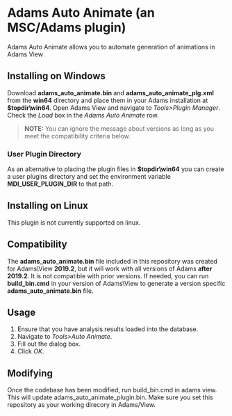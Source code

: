 # Adams Auto Animate (an MSC/Adams plugin)

Adams Auto Animate allows you to automate generation of animations in Adams View

## Installing on Windows

Download **adams_auto_animate.bin** and **adams_auto_animate_plg.xml** from the **win64** directory and place them in your Adams installation at **$topdir\win64**.  Open Adams View and navigate to *Tools>Plugin Manager*.  Check the *Load* box in the *Adams Auto Animate* row.  

> **NOTE:** You can ignore the message about versions as long as you meet the compatibility criteria below.

### User Plugin Directory

As an alternative to placing the plugin files in **$topdir\win64** you can create a user plugins directory and set the environment variable **MDI_USER_PLUGIN_DIR** to that path.


## Installing on Linux

This plugin is not currently supported on linux.

## Compatibility

The **adams_auto_animate.bin** file included in this repository was created for Adams\View **2019.2**, but it will work with all versions of Adams **after 2019.2**.  It is not compatible with prior versions.  If needed, you can run **build_bin.cmd** in your version of Adams\View to generate a version specific **adams_auto_animate.bin** file.

## Usage

1. Ensure that you have analysis results loaded into the database.
2. Navigate to *Tools>Auto Animate*.
3. Fill out the dialog box.
4. Click *OK*.

## Modifying

Once the codebase has been modified, run build_bin.cmd in adams view.  This will update adams_auto_animate_plugin.bin.  Make sure you set this repository as your working direcory in Adams/View.

